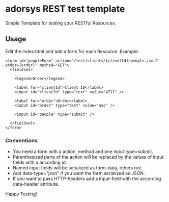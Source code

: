 # adorsys REST test template

Simple Template for testing your RESTful Resources.

## Usage

Edit the index.html and add a form  for each Resource. Example:

    <form id="peopleForm" action="/test/clients/{clientId}/people.json?order={order}" method="GET">
      <fieldset>

        <legend>Order</legend>

        <label for="clientId">Client ID</label>
        <input id="clientId" type="text" value="4711" />

        <label for="order">Order</label>
        <input id="order" type="text" value="asc" />

        <input id="people" type="submit" />

      </fieldset>
    </form>

### Conventions

* You need a form with a action, method and one input type=submit.
* Parenthesized parts of the action will be replaced by the values of input fields with a according id.
* Named input fields will be serialized as form-data, others not.
* Add data-type="json" if you want the form serialized as JSON.
* If you want to pass HTTP-headers add a input-field with the according data-header attribute.

Happy Testing!
